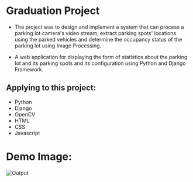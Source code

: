 # Graduation Project
- The project was to design and implement a system that can process a parking lot camera's video stream, extract
parking spots' locations using the parked vehicles and determine the occupancy status of the parking lot using
Image Processing.

- A web application for displaying the form of statistics about the parking lot and its parking spots and its
configuration using Python and Django Framework.

## Applying to this project:

- Python
- Django
- OpenCV
- HTML
- CSS
- Javascript

# Demo Image:
![Output](https://user-images.githubusercontent.com/114498096/208126527-f86773d0-04df-4ccd-907d-95a5f679fbe6.jpg)
